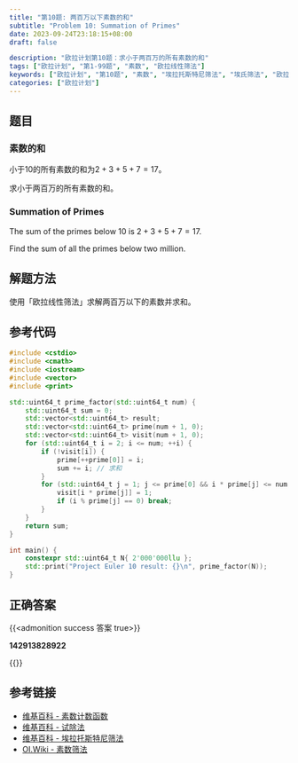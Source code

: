 ```yaml
---
title: "第10题: 两百万以下素数的和"
subtitle: "Problem 10: Summation of Primes"
date: 2023-09-24T23:18:15+08:00
draft: false

description: "欧拉计划第10题：求小于两百万的所有素数的和"
tags: ["欧拉计划", "第1-99题", "素数", "欧拉线性筛法"]
keywords: ["欧拉计划", "第10题", "素数", "埃拉托斯特尼筛法", "埃氏筛法", "欧拉线性筛法", "欧拉筛法", "两百万以下素数的和", "Summation of Primes"]
categories: ["欧拉计划"]
---
```

## 题目

### 素数的和

小于$10$的所有素数的和为$2 + 3 + 5 + 7 = 17$。

求小于两百万的所有素数的和。

### Summation of Primes

The sum of the primes below $10$ is $2 + 3 + 5 + 7 = 17$.

Find the sum of all the primes below two million.

## 解题方法

使用「欧拉线性筛法」求解两百万以下的素数并求和。

## 参考代码

```cpp
#include <cstdio>
#include <cmath>
#include <iostream>
#include <vector>
#include <print>

std::uint64_t prime_factor(std::uint64_t num) {
    std::uint64_t sum = 0;
    std::vector<std::uint64_t> result;
    std::vector<std::uint64_t> prime(num + 1, 0);
    std::vector<std::uint64_t> visit(num + 1, 0);
    for (std::uint64_t i = 2; i <= num; ++i) {
        if (!visit[i]) {
            prime[++prime[0]] = i;
            sum += i; // 求和
        }
        for (std::uint64_t j = 1; j <= prime[0] && i * prime[j] <= num; ++j) {
            visit[i * prime[j]] = 1;
            if (i % prime[j] == 0) break;
        }
    }
    return sum;
}

int main() {
    constexpr std::uint64_t N{ 2'000'000llu };
    std::print("Project Euler 10 result: {}\n", prime_factor(N));
}
```

<div class="hide">

## 正确答案

{{<admonition success 答案 true>}}

**142913828922**

{{</admonition >}}

</div>

## 参考链接

- [维基百科 - 素数计数函数](https://zh.wikipedia.org/zh-hans/%E7%B4%A0%E6%95%B0%E8%AE%A1%E6%95%B0%E5%87%BD%E6%95%B0)
- [维基百科 - 试除法](https://zh.wikipedia.org/zh-cn/%E8%AF%95%E9%99%A4%E6%B3%95)
- [维基百科 - 埃拉托斯特尼筛法](https://zh.wikipedia.org/zh-cn/%E5%9F%83%E6%8B%89%E6%89%98%E6%96%AF%E7%89%B9%E5%B0%BC%E7%AD%9B%E6%B3%95)
- [OI.Wiki - 素数筛法](https://oi.wiki/math/number-theory/sieve/)
